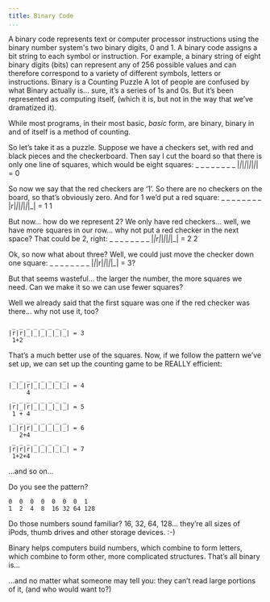 ```yaml
---
title: Binary Code
...
```


<M4Definition source="Wikipedia" href="http://en.wikipedia.org/wiki/Binary_code">
A binary code represents text or computer processor instructions using the binary number system's two binary digits, 0 and 1. A binary code assigns a bit string to each symbol or instruction. For example, a binary string of eight binary digits (bits) can represent any of 256 possible values and can therefore correspond to a variety of different symbols, letters or instructions.
</M4Definition>

<Metaphor id="counting-puzzle">
<M4Title>Binary is a Counting Puzzle</M4Title>
A lot of people are confused by what Binary actually is... sure, it’s a series of 1s and 0s. But it’s been represented as computing itself, (which it is, but not in the way that we’ve dramatized it).

While most programs, in their most basic, *basic* form, are binary, binary in and of itself is a method of counting.

So let’s take it as a puzzle.  Suppose we have a checkers set, with red and black pieces and the checkerboard.  Then say I cut the board so that there is only one line of squares, which would be eight squares:
     _ _ _ _ _ _ _ _
    |_|_|_|_|_|_|_|_| = 0

So now we say that the red checkers are ‘1’. So there are no checkers on the board, so that’s obviously zero. And for 1 we’d put a red square:
     _ _ _ _ _ _ _ _
    |r|_|_|_|_|_|_|_| = 1
     1

But now... how do we represent 2? We only have red checkers... well, we have more squares in our row... why not put a red checker in the next space?  That could be 2, right:
     _ _ _ _ _ _ _ _
    |_|r|_|_|_|_|_|_| = 2
       2

Ok, so now what about three?  Well, we could just move the checker down one square:
     _ _ _ _ _ _ _ _
    |_|_|r|_|_|_|_|_| = 3?

But that seems wasteful... the larger the number, the more squares we need.  Can we make it so we can use fewer squares?

Well we already said that the first square was one if the red checker was there... why not use it, too?

     _ _ _ _ _ _ _ _
    |r|r|_|_|_|_|_|_| = 3
     1+2

That’s a much better use of the squares.  Now, if we follow the pattern we’ve set up, we can set up the counting game to be REALLY efficient:

     _ _ _ _ _ _ _ _
    |_|_|r|_|_|_|_|_| = 4
         4
     _ _ _ _ _ _ _ _
    |r|_|r|_|_|_|_|_| = 5
     1 + 4
     _ _ _ _ _ _ _ _
    |_|r|r|_|_|_|_|_| = 6
       2+4
     _ _ _ _ _ _ _ _
    |r|r|r|_|_|_|_|_| = 7
     1+2+4

...and so on...

Do you see the pattern?

    0  0  0  0  0  0  0  1
    1  2  4  8  16 32 64 128

Do those numbers sound familiar?  16, 32, 64, 128... they’re all sizes of iPods, thumb drives and other storage devices. :-)

Binary helps computers build numbers, which combine to form letters, which combine to form other, more complicated structures.  That’s all binary is...

...and no matter what someone may tell you: they can’t read large portions of it, (and who would want to?)  
<M4Author handle="clintandrewhall" href="http://www.github.com/clintandrewhall" />
</Metaphor>

